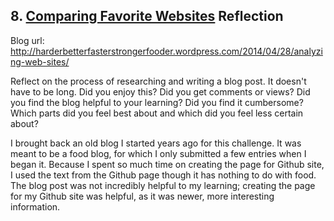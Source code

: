 ## 8. [Comparing Favorite Websites](8_technical_blog/readme.md) Reflection

Blog url: http://harderbetterfasterstrongerfooder.wordpress.com/2014/04/28/analyzing-web-sites/

Reflect on the process of researching and writing a blog post. It doesn't have to be long. Did you enjoy this? Did you get comments or views? Did you find the blog helpful to your learning? Did you find it cumbersome? Which parts did you feel best about and which did you feel less certain about?

I brought back an old blog I started years ago for this challenge.  It was meant to be a food blog, for which I only submitted a few entries when I began it.  Because I spent so much time on creating the page for Github site, I used the text from the Github page though it has nothing to do with food.  The blog post was not incredibly helpful to my learning; creating the page for my Github site  was helpful, as it was newer, more interesting information. 

